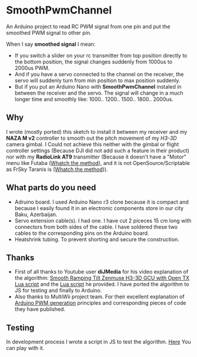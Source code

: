 # SmoothPwmChannel
An Arduino project to read RC PWM signal from one pin and put the smoothed PWM signal to other pin.

When I say **smoothed signal** I mean:
* If you switch a slider on your rc transmitter from top position directly to the bottom position, the signal changes suddenly from 1000us to 2000us PWM.
* And if you have a servo connected to the channel on the receiver, the servo will suddenly turn from min position to max position suddenly.
* But if you put an Arduino Nano with **SmoothPwmChannel** instaled in between the receiver and the servo. The signal will change in a much longer time and smoothly like: 1000.. 1200.. 1500.. 1800.. 2000us.

## Why
I wrote (mostly ported) this sketch to install it between my receiver and my **NAZA M v2** controller to smooth out the pitch movement of my *H3-3D* camera gimbal.
I Could not achieve this neither with the gimbal or flight controller settings (Because DJI did not add such a feature in their product) nor with my **RadioLink AT9** transmitter (Because it doesn't have a "Motor" menu like Futaba ([Whatch the method](http://futaba8fg.wikidot.com/channel-slow-down-using-motor-function)), and it is not OpenSource/Scriptable as FrSky Taranis is ([Whatch the method](https://www.youtube.com/watch?v=htn64XRH558&feature=youtu.be))).

## What parts do you need
* Adruino board. I used Arduino Nano r3 clone because it is compact and because I easily found it in an electronic components store in our city Baku, Azerbaijan.
* Servo extension cable(s). I had one. I have cut 2 piceces 15 cm long with connectors from both sides of the cable. I have soldered these two cables to the corresponding pins on the Arduino board.
* Heatshrink tubing. To prevent shorting and secure the construction.

## Thanks
* First of all thanks to Youtube user **diJMedia** for his video explanation of the algorithm: [Smooth Ramping Tilt Zenmuse H3-3D GCU with Open TX Lua script](https://www.youtube.com/watch?v=htn64XRH558&feature=youtu.be) and the [Lua script](https://drive.google.com/file/d/0B8uDnnRUg9SQVkZJTWtlMndiSnM/edit) he provided. I have ported the algorithm to JS for testing and finally to Arduino.
* Also thanks to MultiWii project team. For their excellent explanation of [Arduino PWM generation](https://code.google.com/p/multiwii/wiki/PWM_Generation) principles and corresponding pieces of code they have published. 

## Testing
In development process I wrote a script in JS to test the algorithm. [Here]() You can play with it. 
